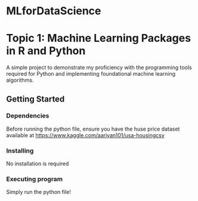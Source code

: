 # MLforDataScience

# Topic 1: Machine Learning Packages in R and Python

A simple project to demonstrate my proficiency with the programming tools required for Python and implementing foundational machine learning algorithms.

## Getting Started

### Dependencies

Before running the python file, ensure you have the huse price dataset available at https://www.kaggle.com/aariyan101/usa-housingcsv

### Installing

No installation is required

### Executing program

Simply run the python file!
```

